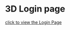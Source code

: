 <h1>3D Login page</h1>
<a href="https://kartikkh061.github.io/3D-Login-Page/">click to view the Login Page</a>
